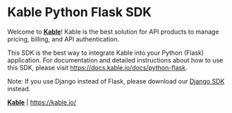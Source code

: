 # Kable Python Flask SDK

Welcome to **[Kable](https://kable.io)**! Kable is the best solution for API products to manage pricing, billing, and API authentication.

This SDK is the best way to integrate Kable into your Python (Flask) application. For documentation and detailed instructions about how to use this SDK, please visit https://docs.kable.io/docs/python-flask.

Note: If you use Django instead of Flask, please download our [Django SDK](https://pypi.org/project/kable-python-django) instead.

**[Kable](https://kable.io)** | https://kable.io/
